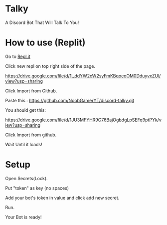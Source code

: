 # Talky
A Discord Bot That Will Talk To You!

# How to use (Replit)

Go to [Repl.it](https://replit.com/~)

Click new repl on top right side of the page.

https://drive.google.com/file/d/1l_ddYW2oW2syFmKBqoeoOM0DduyvxZUl/view?usp=sharing

Click Import from Github.

Paste this : https://github.com/NoobGamerYT/discord-talky.git

You should get this:

https://drive.google.com/file/d/1JU3MFYHR9G76BajOgbdgLpSEFq9ptPYk/view?usp=sharing

Click Import from github.

Wait Until it loads!

# Setup

Open Secrets(Lock).

Put "token" as key (no spaces)

Add your bot's token in value and click add new secret.

Run.

Your Bot is ready!
